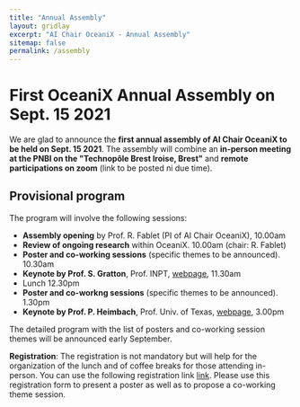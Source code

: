 ```yaml
---
title: "Annual Assembly"
layout: gridlay
excerpt: "AI Chair OceaniX - Annual Assembly"
sitemap: false
permalink: /assembly
---
```


# First OceaniX Annual Assembly on Sept. 15 2021

We are glad to announce the **first annual assembly of AI Chair OceaniX to be held on Sept. 15 2021**.
The assembly will combine an **in-person meeting at the PNBI on the "Technopôle Brest Iroise, Brest"** and **remote participations on zoom** (link to be posted ni due time).

## Provisional program
The program will involve the following sessions:
- **Assembly opening** by Prof. R. Fablet (PI of AI Chair OceaniX), 10.00am
- **Review of ongoing research** within OceaniX. 10.00am (chair: R. Fablet)
- **Poster and co-working sessions** (specific themes to be announced). 10.30am
- **Keynote by Prof. S. Gratton**, Prof. INPT, [webpage](http://gratton.perso.enseeiht.fr/), 11.30am
- Lunch 12.30pm
- **Poster and co-workng sessions** (specific themes to be announced). 1.30pm
- **Keynote by Prof. P. Heimbach**, Prof. Univ. of Texas, [webpage](https://www.jsg.utexas.edu/researcher/patrick_heimbach/), 3.00pm

The detailed program with the list of posters and co-working session themes will be announced early September.

**Registration**: The registration is not mandatory but will help for the organization of the lunch and of  coffee breaks for those attending in-person.
You can use the following registration link [link](https://forms.gle/FfoSbN4KAejGfVY66). 
Please use this registration form to present a poster as well as to propose a co-working theme session.
